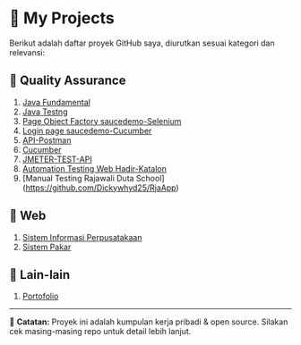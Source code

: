 # 🌟 My Projects

Berikut adalah daftar proyek GitHub saya, diurutkan sesuai kategori dan relevansi:

## 🔧 Quality Assurance
1. [Java Fundamental](https://github.com/Dickywhyd25/ujian-java-fundamental-dickywahyudi)
2. [Java Testng](https://github.com/Dickywhyd25/ujian-java-testng)
3. [Page Object Factory saucedemo-Selenium](https://github.com/Dickywhyd25/PageObjectFactoryTest-W03-DickyWahyudi)
4. [Login page saucedemo-Cucumber](https://github.com/Dickywhyd25/AutomationTestingW04-DickyWahyudi)
5. [API-Postman](https://github.com/Dickywhyd25/API-Postman)
6. [Cucumber](https://github.com/Dickywhyd25/Cucumber-Testing)
7. [JMETER-TEST-API](https://github.com/Dickywhyd25/JMETER-TEST-API)
8. [Automation Testing Web Hadir-Katalon](https://github.com/Dickywhyd25/HadirApp)
9. [Manual Testing Rajawali Duta School] (https://github.com/Dickywhyd25/RjaApp)

## 📱 Web
1. [Sistem Informasi Perpusatakaan](https://github.com/Dickywhyd25/Perpustakaan)
2. [Sistem Pakar](https://github.com/Dickywhyd25/SPTonsillitis)

## 📂 Lain-lain
1. [Portofolio](https://github.com/Dickywhyd25/Portofolio)

---

📝 **Catatan:** Proyek ini adalah kumpulan kerja pribadi & open source. Silakan cek masing-masing repo untuk detail lebih lanjut.

